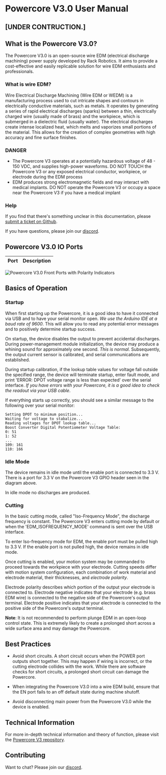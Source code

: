 # Powercore V3.0 User Manual

## [UNDER CONTRUCTION.]

## What is the Powercore V3.0? 
The Powercore V3.0 is an open-source wire EDM (electrical discharge machining) power supply developed by Rack Robotics. It aims to provide a cost-effective and easily replicable solution for wire EDM enthusiasts and professionals.
### What is wire EDM? 
Wire Electrical Discharge Machining (Wire EDM or WEDM) is a manufacturing process used to cut intricate shapes and contours in electrically conductive materials, such as metals. It operates by generating a series of rapid electrical discharges (sparks) between a thin, electrically charged wire (usually made of brass) and the workpiece, which is submerged in a dielectric fluid (usually water). The electrical discharges create intense localized heat, which melts and vaporizes small portions of the material. This allows for the creation of complex geometries with high accuracy and fine surface finishes.
### DANGER
- The Powercore V3 operates at a potentially hazardous voltage of 48 - 150 VDC, and supplies high-power waveforms. DO NOT TOUCH the Powercore V3 or any exposed electrical conductor, workpiece, or electrode during the EDM process
- EDM produces strong electromagnetic fields and may interact with medical implants. DO NOT operate the Powercore V3 or occupy a space near the Powercore V3 if you have a medical implant

### Help

If you find that there's something unclear in this documentation, please [submit a ticket on Github](https://github.com/Rack-Robotics/docs.git). 

If you have questions, please join our [discord](https://discord.gg/z4XNk7Hkgw). 

## Powercore V3.0 IO Ports

 Port | Description |
| --- | --- |

![Powercore V3.0 Front Ports with Polarity Indicators]()

## Basics of Operation

### Startup
When first starting up the Powercore, it is a good idea to have it connected via USB and to have your serial monitor open. *We use the Arduino IDE at a baud rate of 9600*. This will allow you to read any potential error messages and to positively determine startup success. 

On startup, the device disables the output to prevent accidental discharges. During power-management module initialization, the device may produce a whining sound for approximately one second. *This is normal*. Subsequently, the output current sensor is calibrated, and serial communications are established.

During startup calibration, if the lookup table values for voltage fall outside the specified range, the device will terminate startup, enter fault mode, and print 'ERROR: DPOT voltage range is less than expected' over the serial interface. 
*If you have errors with your Powercore, it is a good idea to check the readout via your USB cable*.

If everything starts up correctly, you should see a similar message to the following over your serial monitor:

```
Setting DPOT to minimum position...
Waiting for voltage to stabalize...
Reading voltages for DPOT lookup table...
Boost Converter Digital Potentiometer Voltage Table: 
0: 51
1: 52
...
109: 161
110: 166
```

### Idle Mode

The device remains in idle mode until the enable port is connected to 3.3 V. There is a port for 3.3 V on the Powercore V3 GPIO header seen in the diagram above.

In idle mode no discharges are produced.

### Cutting

In the basic cutting mode, called "Iso-Frequency Mode", the discharge frequency is constant. The Powercore V3 enters cutting mode by default or when the 'EDM_ISOFREQUENCY_MODE' command is sent over the USB interface.

To enter Iso-frequency mode for EDM, the enable port must be pulled high to 3.3 V. If the enable port is not pulled high, the device remains in idle mode.

Once cutting is enabled, your motion system may be commanded to proceed towards the workpiece with your electrode. Cutting speeds differ with motion system configuration, each combination of work material and electrode material, their thicknesses, and *electrode polarity*.

Electrode polarity describes which portion of the output your electrode is connected to. Electrode negative indicates that your electrode (e.g. brass EDM wire) is connected to the negative side of the Powercore's output terminal. Electrode positive indicates that your electrode is connected to the positive side of the Powercore's output terminal.

**Note**: It is not recommended to perform plunge EDM in an open-loop control state. This is extremely likely to create a prolonged short across a wide surface area and may damage the Powercore.


## Best Practices

- Avoid short circuits. A short circuit occurs when the POWER port outputs short together. This may happen if wiring is incorrect, or the cutting electrode collides with the work. While there are software checks for short circuits, a prolonged short circuit can damage the Powercore.

- When integrating the Powercore V3.0 into a wire EDM build, ensure that the EN port fails to an off default state during machine shutoff.

- Avoid disconnecting main power from the Powercore V3.0 while the device is enabled. 

## Technical Information
For more in-depth technical information and theory of function, please visit the [Powercore V3 repository](https://github.com/Rack-Robotics/Powercore-V3).

## Contributing 

Want to chat? Please join our [discord](https://discord.gg/z4XNk7Hkgw).